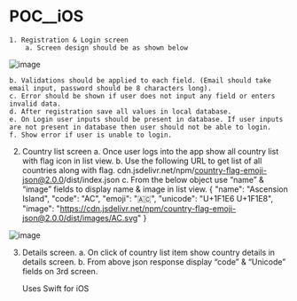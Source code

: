 # POC__iOS
    1. Registration & Login screen 
        a. Screen design should be as shown below
    
     
   ![image](https://github.com/Rupesh-11/POC__iOS/assets/59641297/450a0e5b-3597-430c-a717-a5dbdf8658c7)

    
    
    
    
    
    
    
    
    
    
    
    
    
    
    
    
    
    
    
    
    
    
    
    
    
    
    
    
    

    b. Validations should be applied to each field. (Email should take email input, password should be 8 characters long).
    c. Error should be shown if user does not input any field or enters invalid data.
    d. After registration save all values in local database.
    e. On Login user inputs should be present in database. If user inputs are not present in database then user should not be able to login.
    f. Show error if user is unable to login.
 2. Country list screen
       a. Once user logs into the app show all country list with flag icon in list view.
       b. Use the following URL to get list of all countries along with flag.
       cdn.jsdelivr.net/npm/country-flag-emoji-json@2.0.0/dist/index.json
       c. From the below object use “name” & “image” fields to display name & image in list view.
       {
       "name": "Ascension Island",
       "code": "AC",
       "emoji": "🇦🇨",
       "unicode": "U+1F1E6 U+1F1E8",
       "image": "https://cdn.jsdelivr.net/npm/country-flag-emoji-json@2.0.0/dist/images/AC.svg"
       }




![image](https://github.com/Rupesh-11/POC__iOS/assets/59641297/dafec8ab-1d2d-43c7-b40c-68489a337aa0)







































3. Details screen.
   a. On click of country list item show country details in details screen.
   b. From above json response display “code” & “Unicode” fields on 3rd screen.  
   
   Uses Swift for iOS
        
        
        
        
        
        
        
        
        
        
        
        
        
        
        
        
        
        
        
        
        
        
        
        
        
        
        
        
        
        

       
